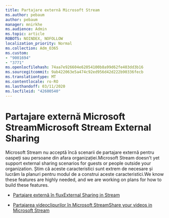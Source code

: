 ```yaml
---
title: Partajare externă Microsoft Stream
ms.author: pebaum
author: pebaum
manager: mnirkhe
ms.audience: Admin
ms.topic: article
ROBOTS: NOINDEX, NOFOLLOW
localization_priority: Normal
ms.collection: Adm_O365
ms.custom:
- "9001694"
- "3771"
ms.openlocfilehash: 74aa7e926604e62054100b8a99d62fe403dd3b16
ms.sourcegitcommit: 9ab422063e5a474c92ed956d42d222b90336fecb
ms.translationtype: MT
ms.contentlocale: ro-RO
ms.lasthandoff: 03/11/2020
ms.locfileid: "42600540"
---
```

# <a name="microsoft-stream-external-sharing"></a><span data-ttu-id="6a15b-102">Partajare externă Microsoft Stream</span><span class="sxs-lookup"><span data-stu-id="6a15b-102">Microsoft Stream External Sharing</span></span>

<span data-ttu-id="6a15b-103">Microsoft Stream nu acceptă încă scenarii de partajare externă pentru oaspeți sau persoane din afara organizației.</span><span class="sxs-lookup"><span data-stu-id="6a15b-103">Microsoft Stream doesn't yet support external sharing scenarios for guests or people outside your organization.</span></span> <span data-ttu-id="6a15b-104">Știm că aceste caracteristici sunt extrem de necesare și lucrăm la planuri pentru modul de a construi aceste caracteristici.</span><span class="sxs-lookup"><span data-stu-id="6a15b-104">We know these features are highly needed, and we are working on plans for how to build these features.</span></span>

- [<span data-ttu-id="6a15b-105">Partajare externă în flux</span><span class="sxs-lookup"><span data-stu-id="6a15b-105">External Sharing in Stream</span></span>](https://docs.microsoft.com/stream/portal-share-video#external-sharing)

- [<span data-ttu-id="6a15b-106">Partajarea videoclipurilor în Microsoft Stream</span><span class="sxs-lookup"><span data-stu-id="6a15b-106">Share your videos in Microsoft Stream</span></span>](https://docs.microsoft.com/stream/portal-share-video)
